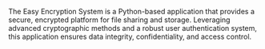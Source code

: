 The Easy Encryption System is a Python-based application that provides a secure, encrypted platform for file sharing and storage. Leveraging advanced cryptographic methods and a robust user authentication system, this application ensures data integrity, confidentiality, and access control.
